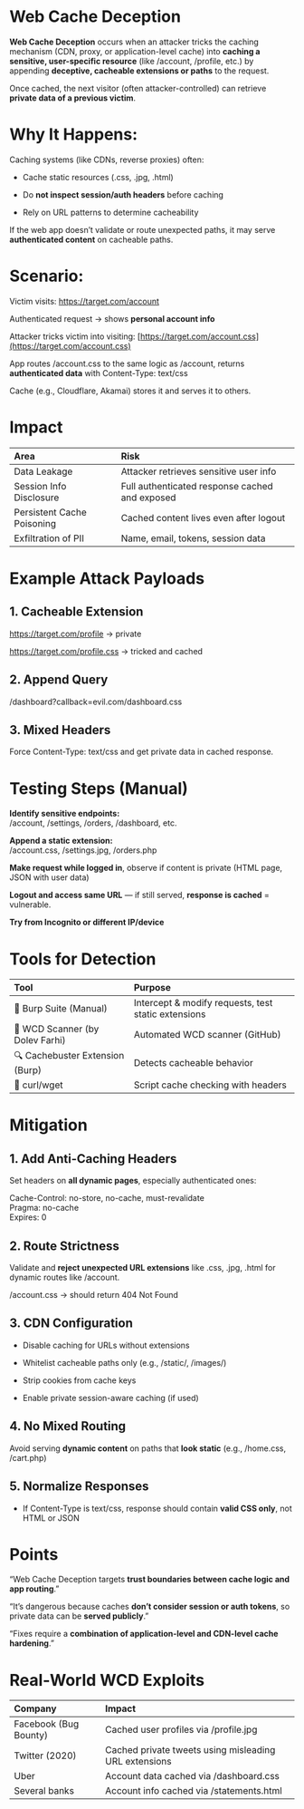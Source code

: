 # Web Cache Deception

**Web Cache Deception** occurs when an attacker tricks the caching mechanism (CDN, proxy, or application-level cache) into **caching a sensitive, user-specific resource** (like /account, /profile, etc.) by appending **deceptive, cacheable extensions or paths** to the request.

Once cached, the next visitor (often attacker-controlled) can retrieve **private data of a previous victim**.

# Why It Happens:

Caching systems (like CDNs, reverse proxies) often:

* Cache static resources (.css, .jpg, .html)

* Do **not inspect session/auth headers** before caching

* Rely on URL patterns to determine cacheability

If the web app doesn’t validate or route unexpected paths, it may serve **authenticated content** on cacheable paths.

# Scenario:

Victim visits: https://target.com/account

Authenticated request → shows **personal account info**

Attacker tricks victim into visiting: [https://target.com/account.css](https://target.com/account.css)

App routes /account.css to the same logic as /account, returns **authenticated data** with Content-Type: text/css

Cache (e.g., Cloudflare, Akamai) stores it and serves it to others.

# Impact

| Area | Risk |
| :---- | :---- |
|  Data Leakage | Attacker retrieves sensitive user info |
|  Session Info Disclosure | Full authenticated response cached and exposed |
|  Persistent Cache Poisoning | Cached content lives even after logout |
|  Exfiltration of PII | Name, email, tokens, session data |

# Example Attack Payloads

## 1\. Cacheable Extension

https://target.com/profile → private

https://target.com/profile.css → tricked and cached

## 2\. Append Query

/dashboard?callback=evil.com/dashboard.css

## 3\. Mixed Headers

Force Content-Type: text/css and get private data in cached response.

# Testing Steps (Manual)

**Identify sensitive endpoints:**  
/account, /settings, /orders, /dashboard, etc.

**Append a static extension:**  
/account.css, /settings.jpg, /orders.php

**Make request while logged in**, observe if content is private (HTML page, JSON with user data)

**Logout and access same URL** — if still served, **response is cached** \= vulnerable.

**Try from Incognito or different IP/device**

# Tools for Detection

| Tool | Purpose |
| :---- | :---- |
| 🧪 Burp Suite (Manual) | Intercept & modify requests, test static extensions |
| 🔧 WCD Scanner (by Dolev Farhi) | Automated WCD scanner (GitHub) |
| 🔍 Cachebuster Extension (Burp) | Detects cacheable behavior |
| 🧬 curl/wget | Script cache checking with headers |

# Mitigation

## 1\. Add Anti-Caching Headers

Set headers on **all dynamic pages**, especially authenticated ones:

Cache-Control: no-store, no-cache, must-revalidate  
Pragma: no-cache  
Expires: 0

## 2\. Route Strictness

Validate and **reject unexpected URL extensions** like .css, .jpg, .html for dynamic routes like /account.

/account.css → should return 404 Not Found

## 3\. CDN Configuration

* Disable caching for URLs without extensions

* Whitelist cacheable paths only (e.g., /static/, /images/)

* Strip cookies from cache keys

* Enable private session-aware caching (if used)

## 4\. No Mixed Routing

Avoid serving **dynamic content** on paths that **look static** (e.g., /home.css, /cart.php)

## 5\. Normalize Responses

* If Content-Type is text/css, response should contain **valid CSS only**, not HTML or JSON

# Points

“Web Cache Deception targets **trust boundaries between cache logic and app routing**.”

“It’s dangerous because caches **don’t consider session or auth tokens**, so private data can be **served publicly**.”

 “Fixes require a **combination of application-level and CDN-level cache hardening**.”

# Real-World WCD Exploits

| Company | Impact |
| :---- | :---- |
| Facebook (Bug Bounty) | Cached user profiles via /profile.jpg |
| Twitter (2020) | Cached private tweets using misleading URL extensions |
| Uber | Account data cached via /dashboard.css |
| Several banks | Account info cached via /statements.html |

